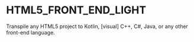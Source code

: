 # HTML5_FRONT_END_LIGHT
Transpile any HTML5 project to Kotlin, [visual] C++, C#, Java, or any other front-end language.
